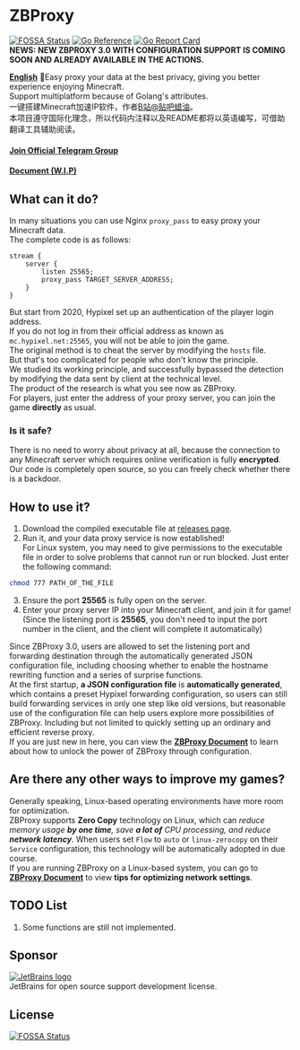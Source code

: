 # ZBProxy
[![FOSSA Status](https://app.fossa.com/api/projects/git%2Bgithub.com%2Flayou233%2FZBProxy.svg?type=small)](https://app.fossa.com/projects/git%2Bgithub.com%2Flayou233%2FZBProxy?ref=badge_small)
[![Go Reference](https://pkg.go.dev/badge/github.com/layou233/ZBProxy.svg)](https://pkg.go.dev/github.com/layou233/ZBProxy)
[![Go Report Card](https://goreportcard.com/badge/github.com/layou233/ZBProxy)](https://goreportcard.com/report/github.com/layou233/ZBProxy)  
**NEWS: NEW ZBPROXY 3.0 WITH CONFIGURATION SUPPORT IS COMING SOON AND ALREADY AVAILABLE IN THE ACTIONS.**  

[**English**](README.md)
🚀Easy proxy your data at the best privacy, giving you better experience enjoying Minecraft.  
Support multiplatform because of Golang\'s attributes.  
一键搭建Minecraft加速IP软件，作者[B站@贴吧蜡油](https://space.bilibili.com/404017926 "点我前往空间")。  
本项目遵守国际化理念，所以代码内注释以及README都将以英语编写，可借助翻译工具辅助阅读。  

#### **[Join Official Telegram Group](https://t.me/launium)**  
#### **[Document (W.I.P)](https://launium.com/doc/ZBProxy)**

## What can it do?
In many situations you can use Nginx ```proxy_pass``` to easy proxy your Minecraft data.  
The complete code is as follows:

```
stream {
    server {
        listen 25565;
        proxy_pass TARGET_SERVER_ADDRESS;
    }
}
```
But start from 2020, Hypixel set up an authentication of the player login address.  
If you do not log in from their official address as known as ```mc.hypixel.net:25565```, you will not be able to join the game.  
The original method is to cheat the server by modifying the ```hosts``` file.  
But that\'s too complicated for people who don\'t know the principle.  
We studied its working principle, and successfully bypassed the detection by modifying the data sent by client at the technical level.  
The product of the research is what you see now as ZBProxy.  
For players, just enter the address of your proxy server, you can join the game **directly** as usual.

### Is it safe?
There is no need to worry about privacy at all, because the connection to any Minecraft server which requires online verification is fully **encrypted**.  
Our code is completely open source, so you can freely check whether there is a backdoor.

## How to use it?
1. Download the compiled executable file at [releases page](https://github.com/layou233/ZBProxy/releases/ "releases").  
2. Run it, and your data proxy service is now established!  
For Linux system, you may need to give permissions to the executable file in order to solve problems that cannot run or run blocked. Just enter the following command:
```bash
chmod 777 PATH_OF_THE_FILE
```
3. Ensure the port **25565** is fully open on the server.
4. Enter your proxy server IP into your Minecraft client, and join it for game!  
    (Since the listening port is **25565**, you don\'t need to input the port number in the client, and the client will complete it automatically)  

Since ZBProxy 3.0, users are allowed to set the listening port and forwarding destination through the automatically generated JSON configuration file, including choosing whether to enable the hostname rewriting function and a series of surprise functions.  
At the first startup, **a JSON configuration file** is **automatically generated**, which contains a preset Hypixel forwarding configuration, so users can still build forwarding services in only one step like old versions, but reasonable use of the configuration file can help users explore more possibilities of ZBProxy. Including but not limited to quickly setting up an ordinary and efficient reverse proxy.  
If you are just new in here, you can view the **[ZBProxy Document](https://launium.com/doc/ZBProxy)** to learn about how to unlock the power of ZBProxy through configuration.

## Are there any other ways to improve my games?
Generally speaking, Linux-based operating environments have more room for optimization.  
ZBProxy supports **Zero Copy** technology on Linux, which can *reduce memory usage **by one time**, save **a lot of** CPU processing, and reduce **network latency***. When users set `Flow` to `auto` or `linux-zerocopy` on their `Service` configuration, this technology will be automatically adopted in due course.  
If you are running ZBProxy on a Linux-based system, you can go to **[ZBProxy Document](https://launium.com/doc/ZBProxy)** to view **tips for optimizing network settings**.

## TODO List
1. Some functions are still not implemented.

## Sponsor
[![JetBrains logo](https://resources.jetbrains.com/storage/products/company/brand/logos/jb_beam.svg)](https://www.jetbrains.com/?from=ZBProxy)  
JetBrains for open source support development license.

## License
[![FOSSA Status](https://app.fossa.com/api/projects/git%2Bgithub.com%2Flayou233%2FZBProxy.svg?type=large)](https://app.fossa.com/projects/git%2Bgithub.com%2Flayou233%2FZBProxy?ref=badge_large)